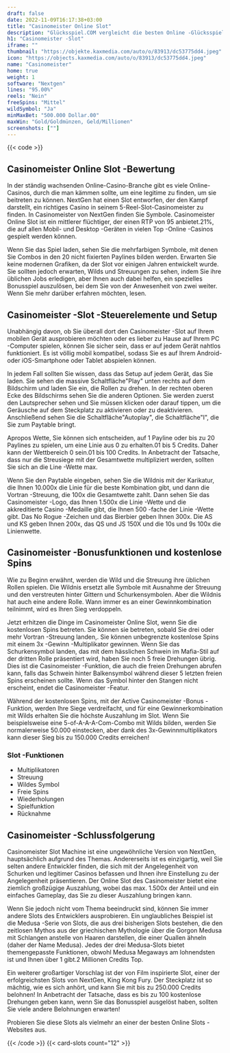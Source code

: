 ```yaml
---
draft: false
date: 2022-11-09T16:17:38+03:00
title: "Casinomeister Online Slot"
description: "Glücksspiel.COM vergleicht die besten Online -Glücksspiel -Sites und -spiele der Kanada.  Unabhängige Produktbewertungen und exklusive Anmeldeangebote. Jetzt spielen!"
h1: "Casinomeister -Slot"
iframe: ""
thumbnail: "https://objekte.kaxmedia.com/auto/o/83913/dc53775dd4.jpeg"
icon: "https://objects.kaxmedia.com/auto/o/83913/dc53775dd4.jpeg"
name: "Casinomeister"
home: true
weight: 1
software: "Nextgen"
lines: "95.00%"
reels: "Nein"
freeSpins: "Mittel"
wildSymbol: "Ja"
minMaxBet: "500.000 Dollar.00"
maxWin: "Gold/Goldmünzen, Geld/Millionen"
screenshots: [""]
---
```


{{< code >}}<h2>Casinomeister Online Slot -Bewertung</h2><p>In der ständig wachsenden Online-Casino-Branche gibt es viele Online-Casinos, durch die man kämmen sollte, um eine legitime zu finden, um sie beitreten zu können. NextGen hat einen Slot entworfen, der den Kampf darstellt, ein richtiges Casino in seinem 5-Reel-Slot-Casinomeister zu finden. In Casinomeister von NextGen finden Sie Symbole. Casinomeister Online Slot ist ein mittlerer flüchtiger, der einen RTP von 95 anbietet.21%, die auf allen Mobil- und Desktop -Geräten in vielen Top -Online -Casinos gespielt werden können.</p><p>Wenn Sie das Spiel laden, sehen Sie die mehrfarbigen Symbole, mit denen Sie Combos in den 20 nicht fixierten Paylines bilden werden. Erwarten Sie keine modernen Grafiken, da der Slot vor einigen Jahren entwickelt wurde. Sie sollten jedoch erwarten, Wilds und Streuungen zu sehen, indem Sie ihre üblichen Jobs erledigen, aber Ihnen auch dabei helfen, ein spezielles Bonusspiel auszulösen, bei dem Sie von der Anwesenheit von zwei weiter. Wenn Sie mehr darüber erfahren möchten, lesen.</p><h2>Casinomeister -Slot -Steuerelemente und Setup</h2><p>Unabhängig davon, ob Sie überall dort den Casinomeister -Slot auf Ihrem mobilen Gerät ausprobieren möchten oder es lieber zu Hause auf Ihrem PC -Computer spielen, können Sie sicher sein, dass er auf jedem Gerät nahtlos funktioniert. Es ist völlig mobil kompatibel, sodass Sie es auf Ihrem Android- oder iOS-Smartphone oder Tablet abspielen können.</p><p>In jedem Fall sollten Sie wissen, dass das Setup auf jedem Gerät, das Sie laden. Sie sehen die massive Schaltfläche"Play" unten rechts auf dem Bildschirm und laden Sie ein, die Rollen zu drehen. In der rechten oberen Ecke des Bildschirms sehen Sie die anderen Optionen. Sie werden zuerst den Lautsprecher sehen und Sie müssen klicken oder darauf tippen, um die Geräusche auf dem Steckplatz zu aktivieren oder zu deaktivieren. Anschließend sehen Sie die Schaltfläche"Autoplay", die Schaltfläche"I", die Sie zum Paytable bringt.</p><p>Apropos Wette, Sie können sich entscheiden, auf 1 Payline oder bis zu 20 Paylines zu spielen, um eine Linie aus 0 zu erhalten.01 bis 5 Credits. Daher kann der Wettbereich 0 sein.01 bis 100 Credits. In Anbetracht der Tatsache, dass nur die Streusiege mit der Gesamtwette multipliziert werden, sollten Sie sich an die Line -Wette max.</p><p>Wenn Sie den Paytable eingeben, sehen Sie die Wildnis mit der Karikatur, die Ihnen 10.000x die Linie für die beste Kombination gibt, und dann die Vortran -Streuung, die 100x die Gesamtwette zahlt. Dann sehen Sie das Casinomeister -Logo, das Ihnen 1.500x die Linie -Wette und die akkreditierte Casino -Medaille gibt, die Ihnen 500 -fache der Linie -Wette gibt. Das No Rogue -Zeichen und das Bierbier geben Ihnen 300x. Die AS und KS geben Ihnen 200x, das QS und JS 150X und die 10s und 9s 100x die Linienwette.</p><h2>Casinomeister -Bonusfunktionen und kostenlose Spins</h2><p>Wie zu Beginn erwähnt, werden die Wild und die Streuung ihre üblichen Rollen spielen. Die Wildnis ersetzt alle Symbole mit Ausnahme der Streuung und den verstreuten hinter Gittern und Schurkensymbolen. Aber die Wildnis hat auch eine andere Rolle. Wann immer es an einer Gewinnkombination teilnimmt, wird es Ihren Sieg verdoppeln.</p><p>Jetzt erhitzen die Dinge im Casinomeister Online Slot, wenn Sie die kostenlosen Spins betreten. Sie können sie betreten, sobald Sie drei oder mehr Vortran -Streuung landen,. Sie können unbegrenzte kostenlose Spins mit einem 3x -Gewinn -Multiplikator gewinnen. Wenn Sie das Schurkensymbol landen, das mit dem hässlichen Schwein im Mafia-Stil auf der dritten Rolle präsentiert wird, haben Sie noch 5 freie Drehungen übrig. Dies ist die Casinomeister -Funktion, die auch die freien Drehungen abrufen kann, falls das Schwein hinter Balkensymbol während dieser 5 letzten freien Spins erscheinen sollte. Wenn das Symbol hinter den Stangen nicht erscheint, endet die Casinomeister -Featur.</p><p>Während der kostenlosen Spins, mit der Active Casinomeister -Bonus -Funktion, werden Ihre Siege verdreifacht, und für eine Gewinnerkombination mit Wilds erhalten Sie die höchste Auszahlung im Slot. Wenn Sie beispielsweise eine 5-of-A-A-A-Com-Combo mit Wilds bilden, werden Sie normalerweise 50.000 einstecken, aber dank des 3x-Gewinnmultiplikators kann dieser Sieg bis zu 150.000 Credits erreichen!</p><h3>
Slot -Funktionen</h3><ul>
<li></span>
Multiplikatoren</li>
<li></span>
Streuung</li>
<li></span>
Wildes Symbol</li>
<li></span>
Freie Spins</li>
<li></span>
Wiederholungen</li>
<li></span>
Spielfunktion</li>
<li></span>
Rücknahme</li></ul><h2>Casinomeister -Schlussfolgerung</h2><p>Casinomeister Slot Machine ist eine ungewöhnliche Version von NextGen, hauptsächlich aufgrund des Themas. Andererseits ist es einzigartig, weil Sie selten andere Entwickler finden, die sich mit der Angelegenheit von Schurken und legitimer Casinos befassen und Ihnen ihre Einstellung zu der Angelegenheit präsentieren. Der Online Slot des Casinomeister bietet eine ziemlich großzügige Auszahlung, wobei das max. 1.500x der Anteil und ein einfaches Gameplay, das Sie zu dieser Auszahlung bringen kann.</p><p>Wenn Sie jedoch nicht vom Thema beeindruckt sind, können Sie immer andere Slots des Entwicklers ausprobieren. Ein unglaubliches Beispiel ist die Medusa -Serie von Slots, die aus drei bisherigen Slots bestehen, die den zeitlosen Mythos aus der griechischen Mythologie über die Gorgon Medusa mit Schlangen anstelle von Haaren darstellen, die einer Quallen ähneln (daher der Name Medusa). Jedes der drei Medusa-Slots bietet themengepasste Funktionen, obwohl Medusa Megaways am lohnendsten ist und Ihnen über 1 gibt.2 Millionen Credits Top.</p><p>Ein weiterer großartiger Vorschlag ist der von Film inspirierte Slot, einer der erfolgreichsten Slots von NextGen, King Kong Fury. Der Steckplatz ist so mächtig, wie es sich anhört, und kann Sie mit bis zu 250.000 Credits belohnen! In Anbetracht der Tatsache, dass es bis zu 100 kostenlose Drehungen geben kann, wenn Sie das Bonusspiel ausgelöst haben, sollten Sie viele andere Belohnungen erwarten!</p><p>Probieren Sie diese Slots als vielmehr an einer der besten Online Slots -Websites aus.</p>{{< /code >}}
 {{< card-slots count="12" >}}
